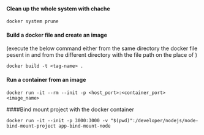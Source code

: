 #### Clean up the whole system with chache 
``` docker system prune  ```   
#### Build a docker file and create an image 
(execute the below command either from the same directory the docker file pesent in and from the different directory with the file path on the place of )

``` docker build -t <tag-name> . ``` 
#### Run a container from an image   
``` docker run -it --rm --init -p <host_port>:<container_port> <image_name> ``` 

####Bind mount project with the docker container
```
docker run -it --init -p 3000:3000 -v "$(pwd)":/developer/nodejs/node-bind-mount-project app-bind-mount-node
```